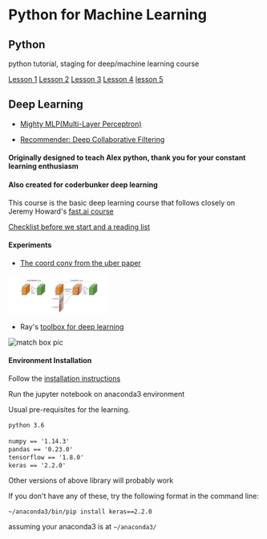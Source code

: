 # Python for Machine Learning


## Python
python tutorial, staging for deep/machine learning course

[Lesson 1](1.1_lesson1.ipynb)
[Lesson 2](1.2_lesson2.ipynb)
[Lesson 3](1.3_lesson3.ipynb)
[Lesson 4](1.4_lesson4.ipynb)
[lesson 5](1.5_lesosn5.ipynb)

## Deep Learning

* [Mighty MLP(Multi-Layer Perceptron)](3.1.1_mighty_mlp.ipynb)

* [Recommender: Deep Collaborative Filtering](3.1.3_recommender_system.ipynb)

#### Originally designed to teach Alex python, thank you for your constant learning enthusiasm


#### Also created for coderbunker deep learning

This course is the basic deep learning course that follows closely on Jeremy Howard's [fast.ai course](course.fast.ai)

[Checklist before we start and a reading list](https://raynardj.github.io/python4ml/docs/pre_checklist)

#### Experiments

* [The coord conv from the uber paper](https://raynardj.github.io/python4ml/docs/coord_conv)

<img src="docs/coord_conv.png" alt="coord conv pic" width="200px"/>

* Ray's [toolbox for deep learning](https://raynardj.github.io/ray/)

<img src="https://raynardj.github.io/ray/img/Match.jpg" alt="match box pic" width="200px"/>

#### Environment Installation

Follow the [installation instructions](https://raynardj.github.io/python4ml/docs/INSTALL)

Run the jupyter notebook on anaconda3 environment

Usual pre-requisites for the learning. 

```
python 3.6

numpy == '1.14.3'
pandas == '0.23.0'
tensorflow == '1.8.0'
keras == '2.2.0'
```

Other versions of above library will probably work

If you don't have any of these, try the following format in the command line:
```
~/anaconda3/bin/pip install keras==2.2.0
```
assuming your anaconda3 is at ```~/anaconda3/```